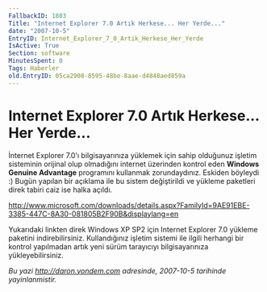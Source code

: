```yaml
---
FallbackID: 1803
Title: "Internet Explorer 7.0 Artık Herkese... Her Yerde..."
date: "2007-10-5"
EntryID: Internet_Explorer_7_0_Artik_Herkese_Her_Yerde
IsActive: True
Section: software
MinutesSpent: 0
Tags: Haberler
old.EntryID: 05ca2908-8595-48be-8aae-d4848aed859a
---
```

# Internet Explorer 7.0 Artık Herkese... Her Yerde...
İnternet Explorer 7.0'ı bilgisayarınıza yüklemek için sahip olduğunuz
işletim sisteminin orijinal olup olmadığını internet üzerinden kontrol
eden **Windows Genuine Advantage** programını kullanmak zorundaydınız.
Eskiden böyleydi :) Bugün yapılan bir açıklama ile bu sistem
değiştirildi ve yükleme paketleri direk tabiri caiz ise halka açıldı.

<http://www.microsoft.com/downloads/details.aspx?FamilyId=9AE91EBE-3385-447C-8A30-081805B2F90B&displaylang=en>

Yukarıdaki linkten direk Windows XP SP2 için Internet Explorer 7.0
yükleme paketini indirebilirsiniz. Kullandığınız işletim sistemi ile
ilgili herhangi bir kontrol yapılmadan artık yeni sürüm tarayıcıyı
bilgisayarınıza yükleyebilirsiniz.



*Bu yazi http://daron.yondem.com adresinde, 2007-10-5 tarihinde yayinlanmistir.*

